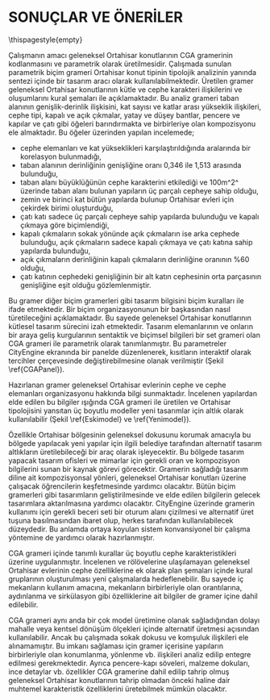 # SONUÇLAR VE ÖNERİLER

\thispagestyle{empty}

Çalışmanın amacı geleneksel Ortahisar konutlarının CGA gramerinin kodlanmasını ve parametrik olarak üretilmesidir. Çalışmada sunulan parametrik biçim grameri Ortahisar konut tipinin tipolojik analizinin yanında sentezi içinde bir tasarım aracı olarak kullanılabilmektedir. Üretilen gramer geleneksel Ortahisar konutlarının kütle ve cephe karakteri ilişkilerini ve oluşumlarını kural şemaları ile açıklamaktadır. Bu analiz grameri taban alanının genişlik-derinlik ilişkisini, kat sayısı ve katlar arası yükseklik ilişkileri, cephe tipi, kapalı ve açık çıkmalar, yatay ve düşey bantlar, pencere ve kapılar ve çatı gibi öğeleri barındırmakta ve birbirleriye olan kompozisyonu ele almaktadır. Bu öğeler üzerinden yapılan incelemede;

- cephe elemanları ve kat yükseklikleri karşılaştırıldığında aralarında bir korelasyon bulunmadığı,
- taban alanının derinliğinin genişliğine oranı 0,346 ile 1,513 arasında bulunduğu,
- taban alanı büyüklüğünün cephe karakterini etkilediği ve 100m^2^ üzerinde taban alanı bulunan yapıların üç parçalı cepheye sahip olduğu,
- zemin ve birinci kat bütün yapılarda bulunup Ortahisar evleri için çekirdek birimi oluşturduğu,
- çatı katı sadece üç parçalı cepheye sahip yapılarda bulunduğu ve kapalı çıkmaya göre biçimlendiği,
- kapalı çıkmaların sokak yönünde açık çıkmaların ise arka cephede bulunduğu, açık çıkmaların sadece kapalı çıkmaya ve çatı katına sahip yapılarda bulunduğu,
- açık çıkmaların derinliğinin kapalı çıkmaların derinliğine oranının %60 olduğu,
- çatı katının cephedeki genişliğinin bir alt katın cephesinin orta parçasının genişliğine eşit olduğu gözlemlenmiştir.

Bu gramer diğer biçim gramerleri gibi tasarım bilgisini biçim kuralları ile ifade etmektedir. Bir biçim organizasyonunun bir başkasından nasıl türetileceğini açıklamaktadır. Bu sayede geleneksel Ortahisar konutlarının kütlesel tasarım sürecini izah etmektedir. Tasarım elemanlarının ve onların bir araya geliş kurgularının sentaktik ve biçimsel bilgileri bir set grameri olan CGA grameri ile parametrik olarak tanımlanmıştır. Bu parametreler CityEngine ekranında bir panelde düzenlenerek, kısıtların interaktif olarak tercihler çerçevesinde değiştirebilmesine olanak verilmiştir (Şekil \ref{CGAPanel}).

Hazırlanan gramer geleneksel Ortahisar evlerinin cephe ve cephe elemanları organizasyonu hakkında bilgi sunmaktadır. İncelenen yapılardan elde edilen bu  bilgiler ışığında CGA grameri ile üretilen ve Ortahisar tipolojisini yansıtan üç boyutlu modeller yeni tasarımlar için altlık olarak kullanılabilir (Şekil \ref{Eskimodel} ve \ref{Yenimodel}).

Özellikle Ortahisar bölgesinin geleneksel dokusunu korumak amacıyla bu bölgede yapılacak yeni yapılar için ilgili belediye tarafından alternatif tasarım altlıkların üretilebileceği bir araç olarak işleyecektir. Bu bölgede tasarım yapacak tasarım ofisleri ve mimarlar için gerekli oran ve kompozisyon bilgilerini sunan bir kaynak görevi görecektir. Gramerin sağladığı tasarım diline ait kompozisyonsal yönleri, geleneksel Ortahisar konutları üzerine çalışacak öğrencilerin keşfetmesinde yardımcı olacaktır. Bütün biçim gramerleri gibi tasarımların geliştirilmesinde ve elde edilen bilgilerin gelecek tasarımlara aktarılmasına yardımcı olacaktır. CityEngine üzerinde gramerin kullanımı için gerekli beceri seti bir oturum alanı çizilmesi ve alternatif üret tuşuna basılmasından ibaret olup, herkes tarafından kullanılabilecek düzeydedir. Bu anlamda ortaya koyulan sistem konvansiyonel bir çalışma yöntemine de yardımcı olarak hazırlanmıştır.

CGA grameri içinde tanımlı kurallar üç boyutlu cephe karakteristikleri üzerine uygulanmıştır. İncelenen ve rölövelerine ulaşılamayan geleneksel Ortahisar evlerinin cephe özelliklerine ek olarak plan şemaları içinde kural gruplarının oluşturulması yeni çalışmalarda hedeflenebilir. Bu sayede iç mekanların kullanım amacına, mekanların birbirleriyle olan orantılarına, aydınlanma ve sirkülasyon gibi özelliklerine ait bilgiler de gramer içine dahil edilebilir.

CGA grameri aynı anda bir çok model üretimine olanak sağladığından dolayı mahalle veya kentsel dönüşüm ölçekleri içinde alternatif üretmesi açısından kullanılabilir. Ancak bu çalışmada sokak dokusu ve komşuluk ilişkileri ele alınamamıştır. Bu imkanı sağlaması için gramer içerisine yapıların birbirleriyle olan konumlanma, yönlenme vb. ilişkileri analiz edilip entegre edilmesi gerekmektedir. Ayrıca pencere-kapı söveleri, malzeme dokuları, ince detaylar vb. özellikler CGA gramerine dahil edilip tahrip olmuş geleneksel Ortahisar konutlarının tahrip olmadan önceki haline dair muhtemel karakteristik özelliklerini üretebilmek mümkün olacaktır.

<!--

Page 116
the ability to generate many versions of the model underscored that it was to be viewed and treated as a research tool and not as an instance of ‘scientific truth’. The goal of the model was to give spatial presence to a range of possibilities, much as I argue the interaction of ritual and landscape must have taken shape within a range of configurations and not as a pre-designed, static diagram. Procedural modeling provided a framework for the incorporation of alternatives and the reasoning behind them. [@Saldana:2015wj]

Page 8
In the present case, the grammar generates a portfolio of simple house designs that follow the typological and cultural continuity of the vernacular architecture of Sarajevo. Here, the grammar serves as a creative design instrument. It does not generate the designs but rather reinterprets them in contemporary terms. Each design in the portfolio can further be transformed according to functional, structural, and aesthetic properties.The grammar-based design method provides an apparatus for the continuing transformation of an existing type leading to the generation of a new type. [@Colakoglu:2005kc]

Geleneksel Trabzon Ortahisar konutları

- Çalışmanın amacı
  - Önerilen çalışma yordamsal modelleme yöntemi kullanılarak geleneksel Trabzon konutlarının CGA gramerinin kodlanmasını ve parametrik olarak üretilmesini amaçlamaktadır.
- Çalışmanın anlamı
- sonunda ne elde edildiği
- kimin bundan faydalanacağı, kime referans-kaynak olacak, kimin işine yarar. Kimler kullanabilir, nasıl bir beceri seti gerektirir.
- Belediyeler de kullanılabilir
- Eğitim amaçlı kullanılabilir

Alternatif üretmek yerine bilgilerin değerlendirilmesi daha önemli.

- Database kurup değerler girilip iyileştirme yapılabilir.
- Planlar bu model sistemine eklenebilir.
- Mahalle-kentsel dönüşüm ölçeği için kullanılabilir. Bunun için yapıların birbiriyle olan ilişkileri (konumlanma, yönlenme, vb.) analiz edilip sisteme entegre edilmeli.
- Dokular ve ince detaylar içerisine eklenerek edilerek VR sistemler ile beraber tanıtımları yapılabilir.
- Kent kütüphanesinde veri-bilgi kümesi olarak üç boyutlu gösterimler ile sunulabilir.
- İnternet ortamında yapay alanlar oluşturulup genel karakter hakkında bilgi verilebilir.
- Geliştirilecek CGA kodu ile beraber tahrip olmuş geleneksel Ortahisar konutlarının tahrip olmadan önceki haline dair muhtemel karakteristik özellikleri üretilebilmek. PENCERE SÖVELERİNİN EKLENMESİ LAZIM

-->
